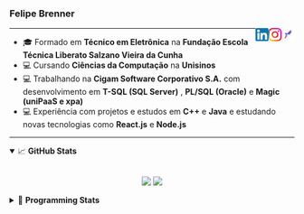 <h3>Felipe Brenner</h3>

<a href="https://app.rocketseat.com.br/me/felipe-de-oliveira-brenner-conta-ignite" target="_blank" rel="nofollow"><img align="right" width="23rem" src="./assets/rocketseat.png" alt="Rocketseat: @felipe-de-oliveira-brenner-conta-ignite"/></a>
<a href="https://www.instagram.com/felipeobrenner/" target="_blank" rel="nofollow"><img align="right" width="23rem" src="./assets/instagram.png" alt="Instagram: @felipeobrenner"/></a>
<a href="https://www.linkedin.com/in/felipe-de-oliveira-brenner/" target="_blank" rel="nofollow"><img align="right" width="23rem" src="./assets/linkedin.png" alt="LinkedIn: @felipe-de-oliveira-brenner"/></a>

---

- 🎓 Formado em **Técnico em Eletrônica** na **Fundação Escola Técnica Liberato Salzano Vieira da Cunha**
- 💻 Cursando **Ciências da Computação** na **Unisinos**
- 💻 Trabalhando na **Cigam Software Corporativo S.A.** com desenvolvimento em **T-SQL (SQL Server)** , **PL/SQL (Oracle)** e **Magic (uniPaaS e xpa)**
- 💻 Experiência com projetos e estudos em **C++** e **Java** e estudando novas tecnologias como **React.js** e **Node.js**

---

<details open>
  <summary>📈 <b>GitHub Stats</b></summary>
  <br>
  <p align="center">
  <img src="https://github-readme-stats.vercel.app/api?username=felipebrenner&show_icons=true&theme=dark"/>
  <img src="https://github-readme-stats.vercel.app/api/top-langs/?username=felipebrenner&layout=compact&theme=dark">
  </p>

</details>

<details>
  <summary>🤖 <b>Programming Stats</b></summary>
  <br/>

  <!--START_SECTION:waka-->
**🐱 My Github Data** 

> 🏆 398 Contributions in the Year 2021
 > 
> 📦 108.5 kB Used in Github's Storage 
 > 
> 🚫 Not Opted to Hire
 > 
> 📜 17 Public Repositories 
 > 
> 🔑 0 Private Repositories  
 > 
**I'm a Night 🦉** 

```text
🌞 Morning    33 commits     ██░░░░░░░░░░░░░░░░░░░░░░░   8.42% 
🌆 Daytime    108 commits    ███████░░░░░░░░░░░░░░░░░░   27.55% 
🌃 Evening    228 commits    ██████████████░░░░░░░░░░░   58.16% 
🌙 Night      23 commits     █░░░░░░░░░░░░░░░░░░░░░░░░   5.87%

```
📅 **I'm Most Productive on Tuesday** 

```text
Monday       65 commits     ████░░░░░░░░░░░░░░░░░░░░░   16.58% 
Tuesday      86 commits     █████░░░░░░░░░░░░░░░░░░░░   21.94% 
Wednesday    34 commits     ██░░░░░░░░░░░░░░░░░░░░░░░   8.67% 
Thursday     44 commits     ██░░░░░░░░░░░░░░░░░░░░░░░   11.22% 
Friday       25 commits     █░░░░░░░░░░░░░░░░░░░░░░░░   6.38% 
Saturday     58 commits     ███░░░░░░░░░░░░░░░░░░░░░░   14.8% 
Sunday       80 commits     █████░░░░░░░░░░░░░░░░░░░░   20.41%

```


📊 **This Week I Spent My Time On** 

```text
💬 Programming Languages: 
JavaScript               19 hrs 31 mins      ████████████████░░░░░░░░░   64.52% 
TypeScript               8 hrs 36 mins       ███████░░░░░░░░░░░░░░░░░░   28.44% 
JSON                     52 mins             ░░░░░░░░░░░░░░░░░░░░░░░░░   2.87% 
SCSS                     46 mins             ░░░░░░░░░░░░░░░░░░░░░░░░░   2.56% 
Markdown                 28 mins             ░░░░░░░░░░░░░░░░░░░░░░░░░   1.59%

🔥 Editors: 
VS Code                  30 hrs 16 mins      █████████████████████████   100.0%

🐱‍💻 Projects: 
www_CGFrontEnd           20 hrs 20 mins      ████████████████░░░░░░░░░   67.2% 
ignite-reactjs-desafios  6 hrs 27 mins       █████░░░░░░░░░░░░░░░░░░░░   21.32% 
ignite-reactjs-dashgo    3 hrs 23 mins       ██░░░░░░░░░░░░░░░░░░░░░░░   11.21% 
www_CGFrontTemplate      4 mins              ░░░░░░░░░░░░░░░░░░░░░░░░░   0.26% 
chapter-III-challenge-01 0 secs              ░░░░░░░░░░░░░░░░░░░░░░░░░   0.01%

💻 Operating System: 
Linux                    30 hrs 16 mins      █████████████████████████   100.0%

```

**I Mostly Code in TypeScript** 

```text
TypeScript               5 repos             ███████░░░░░░░░░░░░░░░░░░   31.25% 
Java                     3 repos             ████░░░░░░░░░░░░░░░░░░░░░   18.75% 
CSS                      2 repos             ███░░░░░░░░░░░░░░░░░░░░░░   12.5% 
Assembly                 1 repo              █░░░░░░░░░░░░░░░░░░░░░░░░   6.25% 
HTML                     1 repo              █░░░░░░░░░░░░░░░░░░░░░░░░   6.25%

```



 Last Updated on 03/07/2021
<!--END_SECTION:waka-->
</details>
